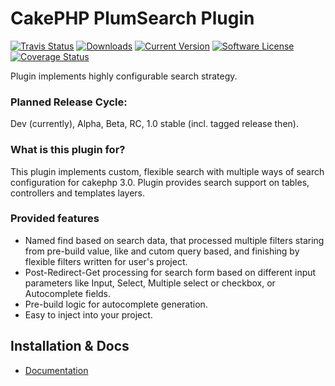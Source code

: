 # CakePHP PlumSearch Plugin

[![Travis Status](https://api.travis-ci.org/skie/plum_search.png?branch=master)](http://travis-ci.org/skie/plum_search)
[![Downloads](https://poser.pugx.org/skie/cakephp-search/d/total.png)](https://packagist.org/packages/skie/cakephp-search)
[![Current Version](https://poser.pugx.org/skie/cakephp-search/v/stable.png)](https://packagist.org/packages/skie/cakephp-search)
[![Software License](https://img.shields.io/badge/license-MIT-brightgreen.svg?style=flat-square)](LICENSE.txt)
[![Coverage Status](https://coveralls.io/repos/skie/plum_search/badge.png?branch=master)](https://coveralls.io/r/skie/plum_search?branch=master)

Plugin implements highly configurable search strategy.

### Planned Release Cycle:
Dev (currently), Alpha, Beta, RC, 1.0 stable (incl. tagged release then).

### What is this plugin for?

This plugin implements custom, flexible search with multiple ways of search configuration for cakephp 3.0. 
Plugin provides search support on tables, controllers and templates layers.

### Provided features
- Named find based on search data, that processed multiple filters staring from pre-build value, like and cutom query based, and finishing by flexible filters written for user's project.
- Post-Redirect-Get processing for search form based on different input parameters like Input, Select, Multiple select or checkbox, or Autocomplete fields.
- Pre-build logic for autocomplete generation.
- Easy to inject into your project.

## Installation & Docs

- [Documentation](docs/README.md)
